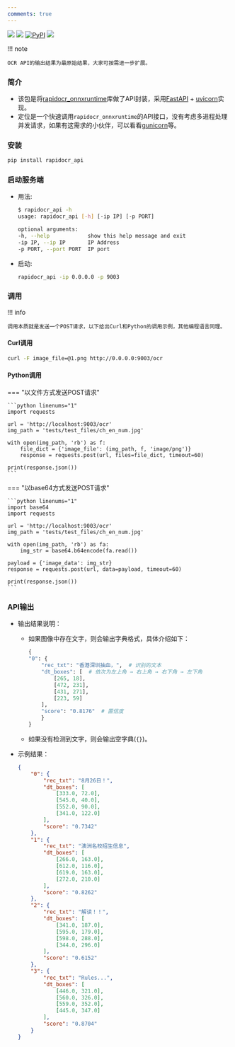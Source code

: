 ```yaml
---
comments: true
---
```


<p>
    <a href=""><img src="https://img.shields.io/badge/Python->=3.6,<3.13-aff.svg"></a>
    <a href=""><img src="https://img.shields.io/badge/OS-Linux%2C%20Win%2C%20Mac-pink.svg"></a>
    <a href="https://pypi.org/project/rapidocr-api/"><img alt="PyPI" src="https://img.shields.io/pypi/v/rapidocr-api"></a>
    <a href="https://pepy.tech/project/rapidocr_api"><img src="https://static.pepy.tech/personalized-badge/rapidocr_api?period=total&units=abbreviation&left_color=grey&right_color=blue&left_text=Downloads"></a>
</p>

!!! note

    OCR API的输出结果为最原始结果，大家可按需进一步扩展。

### 简介

- 该包是将[rapidocr_onnxruntime](./rapidocr/install.md)库做了API封装，采用[FastAPI](https://fastapi.tiangolo.com/) + [uvicorn](https://www.uvicorn.org/)实现。
- 定位是一个快速调用`rapidocr_onnxruntime`的API接口，没有考虑多进程处理并发请求，如果有这需求的小伙伴，可以看看[gunicorn](https://gunicorn.org/)等。

### 安装

```bash linenums="1"
pip install rapidocr_api
```

### 启动服务端

- 用法:

    ```bash linenums="1"
    $ rapidocr_api -h
    usage: rapidocr_api [-h] [-ip IP] [-p PORT]

    optional arguments:
    -h, --help            show this help message and exit
    -ip IP, --ip IP       IP Address
    -p PORT, --port PORT  IP port
    ```

- 启动:

    ```bash linenums="1"
    rapidocr_api -ip 0.0.0.0 -p 9003
    ```

### 调用

!!! info

    调用本质就是发送一个POST请求，以下给出Curl和Python的调用示例，其他编程语言同理。

#### Curl调用

```bash linenums="1"
curl -F image_file=@1.png http://0.0.0.0:9003/ocr
```

#### Python调用

=== "以文件方式发送POST请求"

    ```python linenums="1"
    import requests

    url = 'http://localhost:9003/ocr'
    img_path = 'tests/test_files/ch_en_num.jpg'

    with open(img_path, 'rb') as f:
        file_dict = {'image_file': (img_path, f, 'image/png')}
        response = requests.post(url, files=file_dict, timeout=60)

    print(response.json())
    ```

=== "以base64方式发送POST请求"

    ```python linenums="1"
    import base64
    import requests

    url = 'http://localhost:9003/ocr'
    img_path = 'tests/test_files/ch_en_num.jpg'

    with open(img_path, 'rb') as fa:
        img_str = base64.b64encode(fa.read())

    payload = {'image_data': img_str}
    response = requests.post(url, data=payload, timeout=60)

    print(response.json())
    ```

### API输出

- 输出结果说明：
    - 如果图像中存在文字，则会输出字典格式，具体介绍如下：

        ```python linenums="1"
        {
        "0": {
            "rec_txt": "香港深圳抽血，",  # 识别的文本
            "dt_boxes": [  # 依次为左上角 → 右上角 → 右下角 → 左下角
                [265, 18],
                [472, 231],
                [431, 271],
                [223, 59]
            ],
            "score": "0.8176"  # 置信度
            }
        }
        ```

    - 如果没有检测到文字，则会输出空字典(`{}`)。
- 示例结果：

    ```json linenums="1"
    {
        "0": {
            "rec_txt": "8月26日！",
            "dt_boxes": [
                [333.0, 72.0],
                [545.0, 40.0],
                [552.0, 90.0],
                [341.0, 122.0]
            ],
            "score": "0.7342"
        },
        "1": {
            "rec_txt": "澳洲名校招生信息",
            "dt_boxes": [
                [266.0, 163.0],
                [612.0, 116.0],
                [619.0, 163.0],
                [272.0, 210.0]
            ],
            "score": "0.8262"
        },
        "2": {
            "rec_txt": "解读！！",
            "dt_boxes": [
                [341.0, 187.0],
                [595.0, 179.0],
                [598.0, 288.0],
                [344.0, 296.0]
            ],
            "score": "0.6152"
        },
        "3": {
            "rec_txt": "Rules...",
            "dt_boxes": [
                [446.0, 321.0],
                [560.0, 326.0],
                [559.0, 352.0],
                [445.0, 347.0]
            ],
            "score": "0.8704"
        }
    }
    ```

